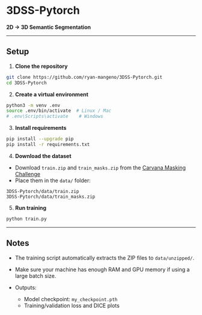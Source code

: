 # 3DSS-Pytorch

**2D → 3D Semantic Segmentation**

---

## Setup 

1. **Clone the repository**

```bash
git clone https://github.com/ryan-mangeno/3DSS-Pytorch.git
cd 3DSS-Pytorch
```

2. **Create a virtual environment**

```bash
python3 -m venv .env
source .env/bin/activate  # Linux / Mac
# .env\Scripts\activate    # Windows
```

3. **Install requirements**

```bash
pip install --upgrade pip
pip install -r requirements.txt
```

4. **Download the dataset**

* Download `train.zip` and `train_masks.zip` from the [Carvana Masking Challenge](https://www.kaggle.com/c/carvana-image-masking-challenge/data)
* Place them in the `data/` folder:

```
3DSS-Pytorch/data/train.zip
3DSS-Pytorch/data/train_masks.zip
```

5. **Run training**

```bash
python train.py
```

---

## Notes

* The training script automatically extracts the ZIP files to `data/unzipped/`.
* Make sure your machine has enough RAM and GPU memory if using a large batch size.
* Outputs:

  * Model checkpoint: `my_checkpoint.pth`
  * Training/validation loss and DICE plots
